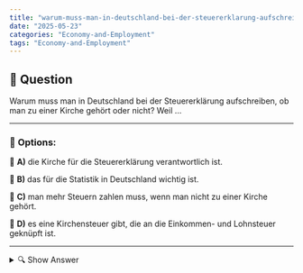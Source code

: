 ```yaml
---
title: "warum-muss-man-in-deutschland-bei-der-steuererklarung-aufschreiben-ob-man-zu-einer-kirche-gehort-ode"
date: "2025-05-23"
categories: "Economy-and-Employment"
tags: "Economy-and-Employment"
---
```


## 📌 **Question**

Warum muss man in Deutschland bei der Steuererklärung aufschreiben, ob man zu einer Kirche gehört oder nicht? Weil …



---

### 📝 **Options:**

🔘 **A)** die Kirche für die Steuererklärung verantwortlich ist.

🔘 **B)** das für die Statistik in Deutschland wichtig ist.

🔘 **C)** man mehr Steuern zahlen muss, wenn man nicht zu einer Kirche gehört.

🔘 **D)** es eine Kirchensteuer gibt, die an die Einkommen- und Lohnsteuer geknüpft ist.

---

<details>
  <summary>🔍 Show Answer</summary>

  <p>
💡  <b>Correct Answer:</b>  d
  </p>
  <p>
    📖<b>Explanation:</b>
    In Deutschland gibt es eine gesetzliche Regelung zur Kirchensteuer. Diese Steuer betrifft Mitglieder bestimmter Religionsgemeinschaften, meistens der katholischen und evangelischen Kirche. Bei der Steuererklärung muss angegeben werden, ob man einer religiösen Gemeinschaft angehört, da die Kirchensteuer direkt vom Einkommen bzw. vom Lohn abgezogen und an die jeweilige Gemeinde weitergeleitet wird. Wer keine Kirchenmitgliedschaft hat, muss keine Kirchensteuer bezahlen. Daher spielt die Zugehörigkeit zu einer Kirche eine wichtige Rolle bei der Erstellung der Steuererklärung.
  </p>
</details>
